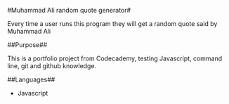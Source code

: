#Muhammad Ali random quote generator#

Every time a user runs this program they will get a random quote said by Muhammad Ali

##Purpose##

This is a portfolio project from Codecademy, testing Javascript, command line, git and github knowledge.

##Languages##

* Javascript